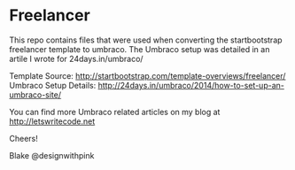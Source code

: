 Freelancer
==========

This repo contains files that were used when converting the startbootstrap freelancer template to umbraco. 
The Umbraco setup was detailed in an artile I wrote for 24days.in/umbraco/

Template Source: http://startbootstrap.com/template-overviews/freelancer/
Umbraco Setup Details: http://24days.in/umbraco/2014/how-to-set-up-an-umbraco-site/

You can find more Umbraco related articles on my blog at http://letswritecode.net

Cheers!

Blake
@designwithpink
